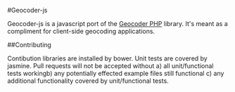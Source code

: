 #Geocoder-js

Geocoder-js is a javascript port of the <a href="http://geocoder-php.org/Geocoder/">Geocoder PHP</a> library. It's meant as a compliment for client-side geocoding applications.

##Contributing

Contibution libraries are installed by bower. Unit tests are covered by jasmine. Pull requests will not be accepted without a) all unit/functional tests workingb) any potentially effected example files still functional c) any additional functionality covered by unit/functional tests.

